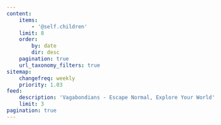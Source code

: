 ```yaml
---
content:
    items:
        - '@self.children'
    limit: 8
    order:
        by: date
        dir: desc
    pagination: true
    url_taxonomy_filters: true
sitemap:
    changefreq: weekly
    priority: 1.03
feed:
    description: 'Vagabondians - Escape Normal, Explore Your World'
    limit: 3
pagination: true
---
```


